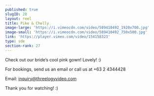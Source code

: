 ```yaml
---
published: true
slugID: 28
layout: reel
title: Pike & Chelly
image-large: 'https://i.vimeocdn.com/video/589410492_1920x700.jpg'
image-small: 'https://i.vimeocdn.com/video/589410492_750x500.jpg'
link: 'https://player.vimeo.com/video/154158323'
type: sde
section-rank: 27
---
```

Check out our bride’s cool pink gown! Lovely! :)

For bookings, send us an email or call us at +63 2 4344428

Email: inquiry@threelogyvideo.com

Thank you for watching! :)
